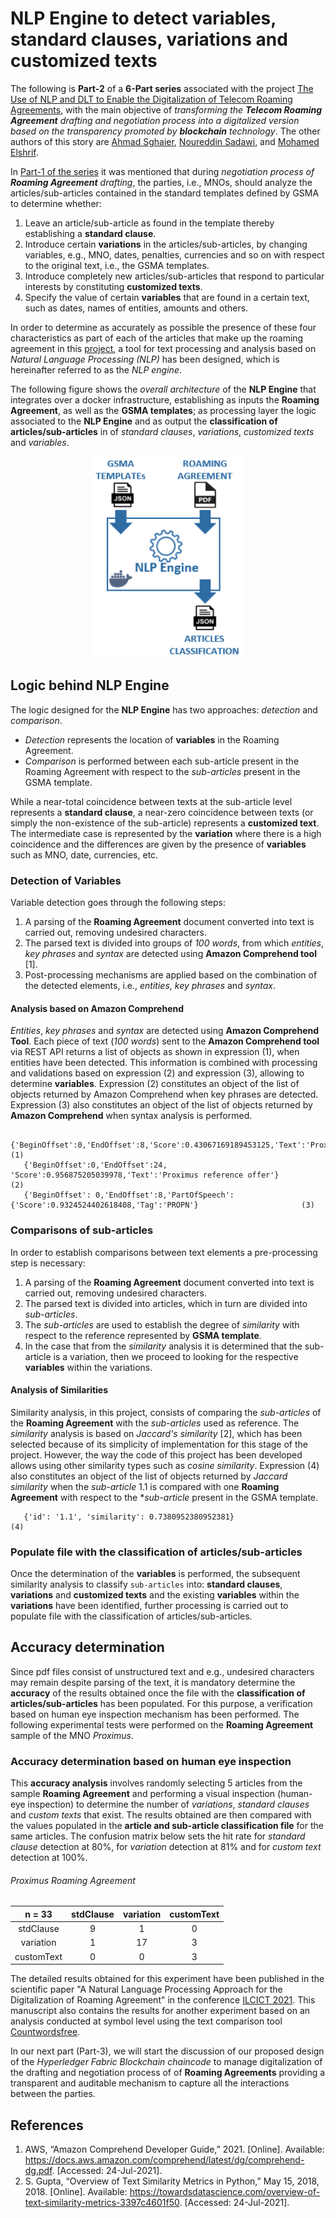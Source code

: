 # NLP Engine to detect variables, standard clauses, variations and customized texts

The following is **Part-2** of a **6-Part series** associated with the project [The Use of NLP and DLT to Enable the Digitalization of Telecom Roaming Agreements]( https://wiki.hyperledger.org/display/INTERN/Project+Plan%3A+The+Use+of+NLP+and+DLT+to+Enable+the+Digitalization+of+Telecom+Roaming+Agreements), with the main objective of *transforming the **Telecom Roaming Agreement** drafting and negotiation process into a digitalized version based on the transparency promoted by **blockchain** technology*. The other authors of this story are [Ahmad Sghaier](https://medium.com/@asghaier76), [Noureddin Sadawi](https://medium.com/@noureddin.sadawi), and [Mohamed Elshrif](https://medium.com/@melshrif).

In [Part-1 of the series](https://github.com/sfl0r3nz05/Medium/tree/main/Blockchain-based%20digitization%20of%20the%20roaming%20agreement%20drafting%20process) it was mentioned that during *negotiation process of **Roaming Agreement** drafting*, the parties, i.e., MNOs, should analyze the articles/sub-articles contained in the standard templates defined by GSMA to determine whether:

1. Leave an article/sub-article as found in the template thereby establishing a **standard clause**.
2. Introduce certain **variations** in the articles/sub-articles, by changing variables, e.g., MNO, dates, penalties, currencies and so on with respect to the original text, i.e., the GSMA templates.
3. Introduce completely new articles/sub-articles that respond to particular interests by constituting **customized texts**.
4. Specify the value of certain **variables** that are found in a certain text, such as dates, names of entities, amounts and others.

In order to determine as accurately as possible the presence of these four characteristics as part of each of the articles that make up the roaming agreement in this [project]( https://wiki.hyperledger.org/display/INTERN/Project+Plan%3A+The+Use+of+NLP+and+DLT+to+Enable+the+Digitalization+of+Telecom+Roaming+Agreements), a tool for text processing and analysis based on *Natural Language Processing (NLP)* has been designed, which is hereinafter referred to as the *NLP engine*.

The following figure shows the *overall architecture* of the **NLP Engine** that integrates over a docker infrastructure, establishing as inputs the **Roaming Agreement**, as well as the **GSMA templates**; as processing layer the logic associated to the **NLP Engine** and as output the **classification of articles/sub-articles** in of *standard clauses*, *variations*, *customized texts* and *variables*.
<p align="center">
   <img width="239" height="322" src="https://github.com/sfl0r3nz05/Medium/blob/main/NLP%20Engine%20to%20detect%20variables%2C%20standard%20clauses%2C%20variations%20and%20customized%20texts/images/images/NLP_Engine.png">
<p>

## Logic behind NLP Engine

The logic designed for the **NLP Engine** has two approaches: *detection* and *comparison*. 
- *Detection* represents the location of **variables** in the Roaming Agreement. 
- *Comparison* is performed between each sub-article present in the Roaming Agreement with respect to the *sub-articles* present in the GSMA template.

While a near-total coincidence between texts at the sub-article level represents a **standard clause**, a near-zero coincidence between texts (or simply the non-existence of the sub-article) represents a **customized text**. The intermediate case is represented by the **variation** where there is a high coincidence and the differences are given by the presence of **variables** such as MNO, date, currencies, etc.

### Detection of Variables
Variable detection goes through the following steps:
1. A parsing of the **Roaming Agreement** document converted into text is carried out, removing undesired characters. 
2. The parsed text is divided into groups of *100 words*, from which *entities*, *key phrases* and *syntax* are detected using **Amazon Comprehend tool** [1].
3. Post-processing mechanisms are applied based on the combination of the detected elements, i.e., *entities*, *key phrases* and *syntax*.

#### Analysis based on Amazon Comprehend
*Entities*, *key phrases* and *syntax* are detected using **Amazon Comprehend Tool**. Each piece of text (*100 words*) sent to the **Amazon Comprehend tool** via REST API returns a list of objects as shown in expression (1), when entities have been detected. This information is combined with processing and validations based on expression (2) and expression (3), allowing to determine **variables**. Expression (2) constitutes an object of the list of objects returned by Amazon Comprehend when key phrases are detected. Expression (3) also constitutes an object of the list of objects returned by **Amazon Comprehend** when syntax analysis is performed.

 ````
    {'BeginOffset':0,'EndOffset':8,'Score':0.43067169189453125,'Text':'Proximus','Type':'ORGANIZATION'}				(1)
    {'BeginOffset':0,'EndOffset':24, 'Score':0.956875205039978,'Text':'Proximus reference offer'}    				(2)
    {'BeginOffset': 0,'EndOffset':8,'PartOfSpeech':{'Score':0.9324524402618408,'Tag':'PROPN'}    			        (3)
 ````

### Comparisons of sub-articles
In order to establish comparisons between text elements a pre-processing step is necessary:
1. A parsing of the **Roaming Agreement** document converted into text is carried out, removing undesired characters.
2. The parsed text is divided into articles, which in turn are divided into *sub-articles*.
3. The *sub-articles* are used to establish the degree of *similarity* with respect to the reference represented by **GSMA template**.
4. In the case that from the *similarity* analysis it is determined that the sub-article is a variation, then we proceed to looking for the respective **variables** within the variations.

#### Analysis of Similarities
Similarity analysis, in this project, consists of comparing the *sub-articles* of the **Roaming Agreement** with the *sub-articles* used as reference. The *similarity* analysis is based on *Jaccard's similarity* [2], which has been selected because of its simplicity of implementation for this stage of the project. However, the way the code of this project has been developed allows using other similarity types such as *cosine similarity*. Expression (4) also constitutes an object of the list of objects returned by *Jaccard similarity* when the *sub-article* 1.1 is compared with one **Roaming Agreement** with respect to the **sub-article* present in the GSMA template.
 
 ````
    {'id': '1.1', 'similarity': 0.7380952380952381}    				                                                (4)
 ````
 
 ### Populate file with the classification of articles/sub-articles
 Once the determination of the **variables** is performed, the subsequent similarity analysis to classify `sub-articles` into: **standard clauses**, **variations** and **customized texts** and the existing **variables** within the **variations** have been identified, further processing is carried out to populate file with the classification of articles/sub-articles.

## Accuracy determination
Since pdf files consist of unstructured text and e.g., undesired characters may remain despite parsing of the text, it is mandatory determine the **accuracy** of the results obtained once the file with the **classification of articles/sub-articles** has been populated. For this purpose, a verification based on human eye inspection mechanism has been performed. The following experimental tests were performed on the **Roaming Agreement** sample of the MNO *Proximus*. 

### Accuracy determination based on human eye inspection
This **accuracy analysis** involves randomly selecting 5 articles from the sample **Roaming Agreement** and performing a visual inspection (human-eye inspection) to determine the number of *variations*, *standard clauses* and *custom texts* that exist. The results obtained are then compared with the values populated in the  **article and sub-article classification file** for the same articles. The confusion matrix below sets the hit rate for *standard clause* detection at 80%, for *variation* detection at 81% and for *custom text* detection at 100%.

###### Proximus Roaming Agreement
|n = 33           |stdClause|variation|customText| 
|:---------------:|:-------:|:-------:|:--------:| 
|stdClause        |9        |1        |0         |
|variation        |1        |17       |3         | 
|customText       |0        |0        |3         |

The detailed results obtained for this experiment have been published in the scientific paper "A Natural Language Processing Approach for the
Digitalization of Roaming Agreement" in the conference [ILCICT 2021](https://ilcict.lit.ly/en/). This manuscript also contains the results for another experiment based on an analysis conducted at symbol level using the text comparison tool [Countwordsfree](https://countwordsfree.com/comparetexts).

In our next part (Part-3), we will start the discussion of our proposed design of the *Hyperledger Fabric Blockchain chaincode* to manage digitalization of the drafting and negotiation process of  of **Roaming Agreements** providing a transparent and auditable mechanism to capture all the interactions between the parties.

## References
1. AWS, “Amazon Comprehend Developer Guide,” 2021. [Online]. Available: https://docs.aws.amazon.com/comprehend/latest/dg/comprehend-dg.pdf. [Accessed: 24-Jul-2021].
2. S. Gupta, “Overview of Text Similarity Metrics in Python,” May 15, 2018, 2018. [Online]. Available: https://towardsdatascience.com/overview-of-text-similarity-metrics-3397c4601f50. [Accessed: 24-Jul-2021].
